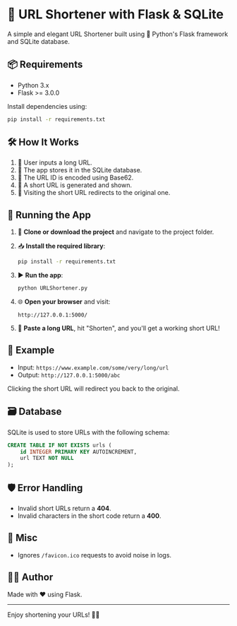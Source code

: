 # 🔗 URL Shortener with Flask & SQLite

A simple and elegant URL Shortener built using 🐍 Python's Flask framework and SQLite database.

## 📦 Requirements

- Python 3.x
- Flask >= 3.0.0

Install dependencies using:

```bash
pip install -r requirements.txt
````

## 🛠️ How It Works

1. 📝 User inputs a long URL.
2. 🧠 The app stores it in the SQLite database.
3. 🔢 The URL ID is encoded using Base62.
4. 🔗 A short URL is generated and shown.
5. 🚀 Visiting the short URL redirects to the original one.

## 🚀 Running the App

1. 📁 **Clone or download the project** and navigate to the project folder.

2. 📥 **Install the required library**:

   ```bash
   pip install -r requirements.txt
   ```

3. ▶️ **Run the app**:

   ```bash
   python URLShortener.py
   ```

4. 🌐 **Open your browser** and visit:

   ```
   http://127.0.0.1:5000/
   ```

5. 🔗 **Paste a long URL**, hit "Shorten", and you'll get a working short URL!

## 🧪 Example

* Input: `https://www.example.com/some/very/long/url`
* Output: `http://127.0.0.1:5000/abc`

Clicking the short URL will redirect you back to the original.

## 🗃️ Database

SQLite is used to store URLs with the following schema:

```sql
CREATE TABLE IF NOT EXISTS urls (
    id INTEGER PRIMARY KEY AUTOINCREMENT,
    url TEXT NOT NULL
);
```

## 🛡️ Error Handling

* Invalid short URLs return a **404**.
* Invalid characters in the short code return a **400**.

## 🧹 Misc

* Ignores `/favicon.ico` requests to avoid noise in logs.

## 🧑‍💻 Author

Made with ❤️ using Flask.

---

Enjoy shortening your URLs! 🔗✨


